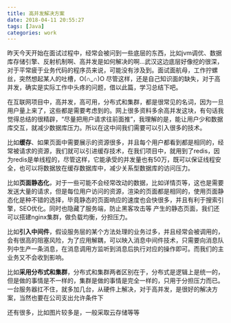 ```yaml
---
title: 高并发解决方案
date: 2018-04-11 20:55:27
tags: [Java]
categories: work
---
```



昨天今天开始在面试过程中，经常会被问到一些底层的东西，比如jvm调优、数据库存储引擎、反射机制啊、高并发是如何解决的啊...武汉这边底层好像挖的很深，对于平常疲于业务代码的程序员来说，可能没有涉及到。面试面航母，工作拧螺丝，突然想起某人的吐槽，O(∩_∩)O  尽管这样，还是自己知识面的缺失，对于高并发，确实是实际工作中头疼的问题，借以此篇，学习总结下吧。

<!-- more-->

在互联网项目中，高并发，高可用，分布式和集群，都是很常见的名词，因为一旦用户量上来了，这些都是需要考虑到的。网上很多资料多余高并发这块，有句话我觉得总结的很精辟，“尽量把用户请求往前面推”，我理解的是，能让用户少和数据库交互，就减少数据库压力。所以在这中间我们需要可以引入很多的技术。

比如**缓存**、如果页面中需要展示的资源很多，并且每个用户都看到都是相同的，经常被请求的资源，我们就可以引进缓存技术，在我们项目中，就用到了redis，因为redis是单线程的，尽管这样，它能承受的并发量也有50万，既可以保证线程安全，也可以将数据放在缓存数据库中，减少关系型数据库的访问压力。

比如**页面静态化**，对于一些可能不会经常改动的数据，比如详情页等，这也是需要发送大量的请求，但是每位用户访问的资源，渲染的页面都是相同的，使用页面静态化是种不错的选择，毕竟静态的页面响应的速度也会快很多，并且有利于搜索引擎，SEO优化。同时也隐藏了服务端，防止黑客攻击等
产生的静态页面，我们还可以搭建nginx集群，做负载均衡，分担压力。

比如**引入中间件**，假设服务层的某个方法处理的业务过多，并且经常会被调用的，会有很高的阻塞风险，为了应用解耦，可以映入消息中间件技术，只需要向消息队列中生产一条消息，在消息调用方监听到消息后执行对应的操作即可。而我们的主业务又不会收到影响。

比如**采用分布式和集群**，分布式和集群两者区别在于，分布式是逻辑上是统一的，但是做的事情是不一样的，集群是做的事情是完全一样的，只用于分担压力而已。一台服务器扛不住，就多加几台，从硬件上解决，对于高并发，是很好的解决方案，当然也要在公司支出允许条件下

还有很多，比如图片较多是，一般采取云存储等等